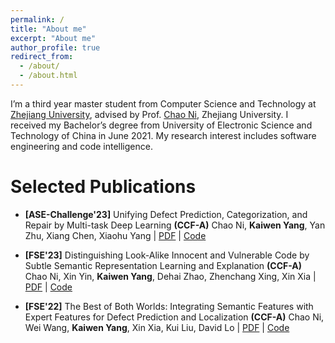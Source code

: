 ```yaml
---
permalink: /
title: "About me"
excerpt: "About me"
author_profile: true
redirect_from: 
  - /about/
  - /about.html
---
```


I’m a third year master student from Computer Science and Technology at [Zhejiang University](https://www.zju.edu.cn/english/), advised by Prof. [Chao Ni](https://jacknichao.github.io/#/), Zhejiang University. I received my Bachelor’s degree from University of Electronic Science and Technology of China in June 2021. My research interest includes software engineering and code intelligence.


# Selected Publications
- **[ASE-Challenge'23]** Unifying Defect Prediction, Categorization, and Repair by Multi-task Deep Learning **(CCF-A)**
Chao Ni, **Kaiwen Yang**, Yan Zhu, Xiang Chen, Xiaohu Yang | [PDF](https://doi.org/10.1109/ASE56229.2023.00083) | [Code](https://kevinyoungggg.github.io/)

- **[FSE'23]** Distinguishing Look-Alike Innocent and Vulnerable Code by Subtle Semantic Representation Learning and Explanation **(CCF-A)**
Chao Ni, Xin Yin, **Kaiwen Yang**, Dehai Zhao, Zhenchang Xing, Xin Xia | [PDF](https://doi.org/10.1145/3611643.3616358) | [Code](https://kevinyoungggg.github.io/)

- **[FSE'22]** The Best of Both Worlds: Integrating Semantic Features with Expert Features for Defect Prediction and Localization **(CCF-A)**
Chao Ni, Wei Wang, **Kaiwen Yang**, Xin Xia, Kui Liu, David Lo | [PDF](https://doi.org/10.1145/3540250.3549165) | [Code](https://kevinyoungggg.github.io/)


<script type="text/javascript" id="clustrmaps" src="//clustrmaps.com/map_v2.js?d=QBUx2GXBM1_Ay7ST8EiOZ1CCqv_Dh6vcwbbU0n85KIg&cl=ffffff&w=a"></script>




